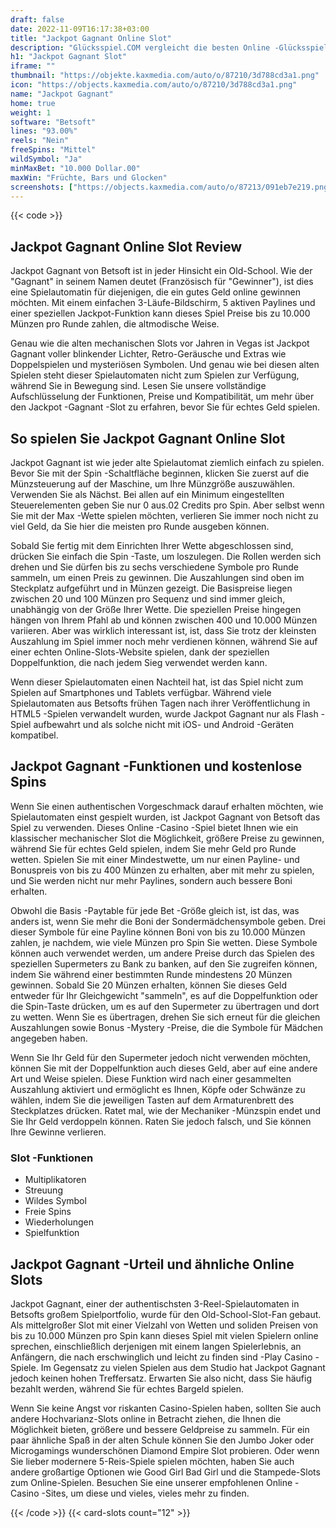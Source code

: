 ```yaml
---
draft: false
date: 2022-11-09T16:17:38+03:00
title: "Jackpot Gagnant Online Slot"
description: "Glücksspiel.COM vergleicht die besten Online -Glücksspiel -Sites und -spiele der Kanada.  Unabhängige Produktbewertungen und exklusive Anmeldeangebote. Jetzt spielen!"
h1: "Jackpot Gagnant Slot"
iframe: ""
thumbnail: "https://objekte.kaxmedia.com/auto/o/87210/3d788cd3a1.png"
icon: "https://objects.kaxmedia.com/auto/o/87210/3d788cd3a1.png"
name: "Jackpot Gagnant"
home: true
weight: 1
software: "Betsoft"
lines: "93.00%"
reels: "Nein"
freeSpins: "Mittel"
wildSymbol: "Ja"
minMaxBet: "10.000 Dollar.00"
maxWin: "Früchte, Bars und Glocken"
screenshots: ["https://objects.kaxmedia.com/auto/o/87213/091eb7e219.png"]
---
```


{{< code >}}<h2>Jackpot Gagnant Online Slot Review</h2><p>Jackpot Gagnant von Betsoft ist in jeder Hinsicht ein Old-School. Wie der "Gagnant" in seinem Namen deutet (Französisch für "Gewinner"), ist dies eine Spielautomatin für diejenigen, die ein gutes Geld online gewinnen möchten. Mit einem einfachen 3-Läufe-Bildschirm, 5 aktiven Paylines und einer speziellen Jackpot-Funktion kann dieses Spiel Preise bis zu 10.000 Münzen pro Runde zahlen, die altmodische Weise.</p><p>Genau wie die alten mechanischen Slots vor Jahren in Vegas ist Jackpot Gagnant voller blinkender Lichter, Retro-Geräusche und Extras wie Doppelspielen und mysteriösen Symbolen. Und genau wie bei diesen alten Spielen steht dieser Spielautomaten nicht zum Spielen zur Verfügung, während Sie in Bewegung sind. Lesen Sie unsere vollständige Aufschlüsselung der Funktionen, Preise und Kompatibilität, um mehr über den Jackpot -Gagnant -Slot zu erfahren, bevor Sie für echtes Geld spielen.</p><h2>So spielen Sie Jackpot Gagnant Online Slot</h2><p>Jackpot Gagnant ist wie jeder alte Spielautomat ziemlich einfach zu spielen. Bevor Sie mit der Spin -Schaltfläche beginnen, klicken Sie zuerst auf die Münzsteuerung auf der Maschine, um Ihre Münzgröße auszuwählen. Verwenden Sie als Nächst. Bei allen auf ein Minimum eingestellten Steuerelementen geben Sie nur 0 aus.02 Credits pro Spin. Aber selbst wenn Sie mit der Max -Wette spielen möchten, verlieren Sie immer noch nicht zu viel Geld, da Sie hier die meisten pro Runde ausgeben können.</p><p>Sobald Sie fertig mit dem Einrichten Ihrer Wette abgeschlossen sind, drücken Sie einfach die Spin -Taste, um loszulegen. Die Rollen werden sich drehen und Sie dürfen bis zu sechs verschiedene Symbole pro Runde sammeln, um einen Preis zu gewinnen. Die Auszahlungen sind oben im Steckplatz aufgeführt und in Münzen gezeigt. Die Basispreise liegen zwischen 20 und 100 Münzen pro Sequenz und sind immer gleich, unabhängig von der Größe Ihrer Wette. Die speziellen Preise hingegen hängen von Ihrem Pfahl ab und können zwischen 400 und 10.000 Münzen variieren. Aber was wirklich interessant ist, ist, dass Sie trotz der kleinsten Auszahlung im Spiel immer noch mehr verdienen können, während Sie auf einer echten Online-Slots-Website spielen, dank der speziellen Doppelfunktion, die nach jedem Sieg verwendet werden kann.</p><p>Wenn dieser Spielautomaten einen Nachteil hat, ist das Spiel nicht zum Spielen auf Smartphones und Tablets verfügbar. Während viele Spielautomaten aus Betsofts frühen Tagen nach ihrer Veröffentlichung in HTML5 -Spielen verwandelt wurden, wurde Jackpot Gagnant nur als Flash -Spiel aufbewahrt und als solche nicht mit iOS- und Android -Geräten kompatibel.</p><h2>Jackpot Gagnant -Funktionen und kostenlose Spins</h2><p>Wenn Sie einen authentischen Vorgeschmack darauf erhalten möchten, wie Spielautomaten einst gespielt wurden, ist Jackpot Gagnant von Betsoft das Spiel zu verwenden. Dieses Online -Casino -Spiel bietet Ihnen wie ein klassischer mechanischer Slot die Möglichkeit, größere Preise zu gewinnen, während Sie für echtes Geld spielen, indem Sie mehr Geld pro Runde wetten. Spielen Sie mit einer Mindestwette, um nur einen Payline- und Bonuspreis von bis zu 400 Münzen zu erhalten, aber mit mehr zu spielen, und Sie werden nicht nur mehr Paylines, sondern auch bessere Boni erhalten.</p><p>Obwohl die Basis -Paytable für jede Bet -Größe gleich ist, ist das, was anders ist, wenn Sie mehr die Boni der Sondermädchensymbole geben. Drei dieser Symbole für eine Payline können Boni von bis zu 10.000 Münzen zahlen, je nachdem, wie viele Münzen pro Spin Sie wetten. Diese Symbole können auch verwendet werden, um andere Preise durch das Spielen des speziellen Supermeters zu Bank zu banken, auf den Sie zugreifen können, indem Sie während einer bestimmten Runde mindestens 20 Münzen gewinnen. Sobald Sie 20 Münzen erhalten, können Sie dieses Geld entweder für Ihr Gleichgewicht "sammeln", es auf die Doppelfunktion oder die Spin-Taste drücken, um es auf den Supermeter zu übertragen und dort zu wetten. Wenn Sie es übertragen, drehen Sie sich erneut für die gleichen Auszahlungen sowie Bonus -Mystery -Preise, die die Symbole für Mädchen angegeben haben.</p><p>Wenn Sie Ihr Geld für den Supermeter jedoch nicht verwenden möchten, können Sie mit der Doppelfunktion auch dieses Geld, aber auf eine andere Art und Weise spielen. Diese Funktion wird nach einer gesammelten Auszahlung aktiviert und ermöglicht es Ihnen, Köpfe oder Schwänze zu wählen, indem Sie die jeweiligen Tasten auf dem Armaturenbrett des Steckplatzes drücken. Ratet mal, wie der Mechaniker -Münzspin endet und Sie Ihr Geld verdoppeln können. Raten Sie jedoch falsch, und Sie können Ihre Gewinne verlieren.</p><h3>
Slot -Funktionen</h3><ul>
<li></span>
Multiplikatoren</li>
<li></span>
Streuung</li>
<li></span>
Wildes Symbol</li>
<li></span>
Freie Spins</li>
<li></span>
Wiederholungen</li>
<li></span>
Spielfunktion</li></ul><h2>Jackpot Gagnant -Urteil und ähnliche Online Slots</h2><p>Jackpot Gagnant, einer der authentischsten 3-Reel-Spielautomaten in Betsofts großem Spielportfolio, wurde für den Old-School-Slot-Fan gebaut. Als mittelgroßer Slot mit einer Vielzahl von Wetten und soliden Preisen von bis zu 10.000 Münzen pro Spin kann dieses Spiel mit vielen Spielern online sprechen, einschließlich derjenigen mit einem langen Spielerlebnis, an Anfängern, die nach erschwinglich und leicht zu finden sind -Play Casino -Spiele. Im Gegensatz zu vielen Spielen aus dem Studio hat Jackpot Gagnant jedoch keinen hohen Treffersatz. Erwarten Sie also nicht, dass Sie häufig bezahlt werden, während Sie für echtes Bargeld spielen.</p><p>Wenn Sie keine Angst vor riskanten Casino-Spielen haben, sollten Sie auch andere Hochvarianz-Slots online in Betracht ziehen, die Ihnen die Möglichkeit bieten, größere und bessere Geldpreise zu sammeln. Für ein paar ähnliche Spaß in der alten Schule können Sie den Jumbo Joker oder Microgamings wunderschönen Diamond Empire Slot probieren. Oder wenn Sie lieber modernere 5-Reis-Spiele spielen möchten, haben Sie auch andere großartige Optionen wie Good Girl Bad Girl und die Stampede-Slots zum Online-Spielen. Besuchen Sie eine unserer empfohlenen Online -Casino -Sites, um diese und vieles, vieles mehr zu finden.</p>{{< /code >}}
 {{< card-slots count="12" >}}